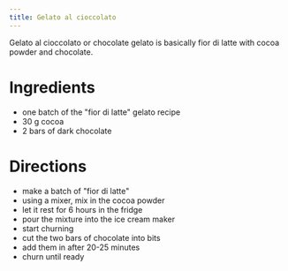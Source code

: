 ```yaml
---
title: Gelato al cioccolato
---
```


Gelato al cioccolato or chocolate gelato is basically fior di latte with
cocoa powder and chocolate.

# Ingredients

- one batch of the "fior di latte" gelato recipe
- 30 g cocoa
- 2 bars of dark chocolate

# Directions

- make a batch of "fior di latte"
- using a mixer, mix in the cocoa powder
- let it rest for 6 hours in the fridge
- pour the mixture into the ice cream maker
- start churning
- cut the two bars of chocolate into bits
- add them in after 20-25 minutes
- churn until ready
